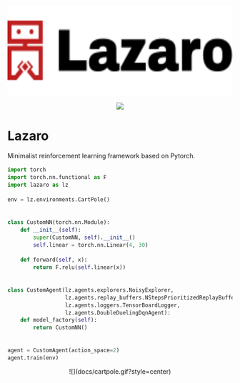 <p align="center">
    <img height="200" src="./docs/lazaro.svg">
</p>
<p align="center">
    <img src="https://github.com/GabrielMusat/lazaro/actions/workflows/test.yml/badge.svg">
</p>


# Lazaro

Minimalist reinforcement learning framework based on Pytorch.

```python
import torch
import torch.nn.functional as F
import lazaro as lz

env = lz.environments.CartPole()


class CustomNN(torch.nn.Module):
    def __init__(self):
        super(CustomNN, self).__init__()
        self.linear = torch.nn.Linear(4, 30)

    def forward(self, x):
        return F.relu(self.linear(x))


class CustomAgent(lz.agents.explorers.NoisyExplorer,
                  lz.agents.replay_buffers.NStepsPrioritizedReplayBuffer,
                  lz.agents.loggers.TensorBoardLogger,
                  lz.agents.DoubleDuelingDqnAgent):
    def model_factory(self):
        return CustomNN()


agent = CustomAgent(action_space=2)
agent.train(env)

```
<p align="center">
    ![](docs/cartpole.gif?style=center)
</p>
